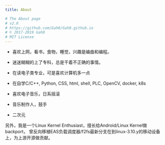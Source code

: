 ```yaml
---
title: About

# The About page
# v2.0
# https://github.com/Gah0/Gah0.github.io
# © 2017-2019 Gah0
# MIT License
---
```


- 喜欢上网，看书，食物，睡觉，兴趣是编曲和编程。​

- 迷迷糊糊的上了专科，总是干着不正确的事情。

- 在读电子类专业，可是喜欢计算机多一点

- 在自学C/C++, Python, CSS, html, shell, PLC, OpenCV, docker, k8s

- 喜欢电子音乐，日系摇滚

- 音乐制作人，鼓手

- 二次元

​另外，我是一个Linux Kernel Enthusiast，擅长给Android/Linux Kernel做backport，
曾反向移植EAS负载调度器/f2fs最新分支在到linux-3.10.y的移动设备上，为上游开源做贡献。


​
